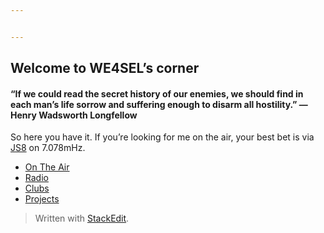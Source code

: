 ```yaml
---


---
```


<h2 id="welcome-to-we4sels-corner">Welcome to WE4SEL’s corner</h2>
<h4 id="if-we-could-read-the-secret-history-of-our-enemies-we-should-find-in-each-mans-life-sorrow-and-suffering-enough-to-disarm-all-hostility.--―-henry-wadsworth-longfellow">“If we could read the secret history of our enemies, we should find in each man’s life sorrow and suffering enough to disarm all hostility.”  ― Henry Wadsworth Longfellow</h4>
<p>So here you have it. If you’re looking for me on the air, your best bet is via <a href="http://js8call.com/">JS8</a> on 7.078mHz.</p>
<ul>
<li><a href="https://github.com/we4sel/we4sel.github.io/blob/master/OnTheAir.md">On The Air</a></li>
<li><a href="https://github.com/we4sel/we4sel.github.io/blob/master/radio.md">Radio</a></li>
<li><a href="https://github.com/we4sel/we4sel.github.io/blob/master/clubs.md">Clubs</a></li>
<li><a href="https://github.com/we4sel/we4sel.github.io/blob/master/projects.md">Projects</a></li>
</ul>
<blockquote>
<p>Written with <a href="https://stackedit.io/">StackEdit</a>.</p>
</blockquote>

